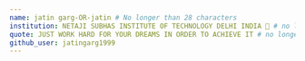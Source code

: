 ```yaml
---
name: jatin garg-OR-jatin # No longer than 28 characters
institution: NETAJI SUBHAS INSTITUTE OF TECHNOLOGY DELHI INDIA 🚩 # no longer than 58 characters
quote: JUST WORK HARD FOR YOUR DREAMS IN ORDER TO ACHIEVE IT # no longer than 100 characters, avoid using quotes(") to guarantee the format remains the same.
github_user: jatingarg1999
---
```

